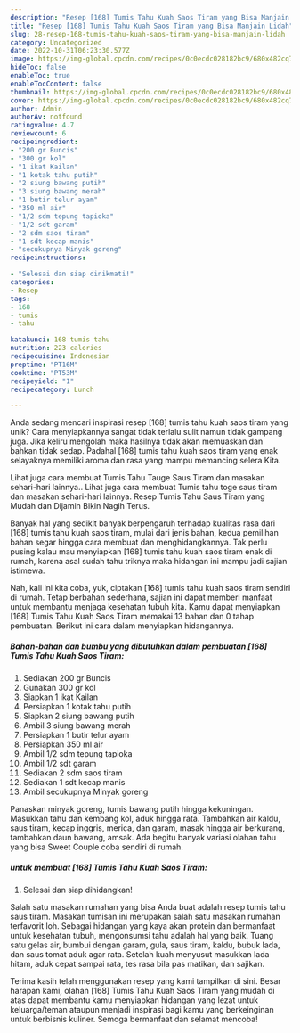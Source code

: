 ```yaml
---
description: "Resep [168] Tumis Tahu Kuah Saos Tiram yang Bisa Manjain Lidah"
title: "Resep [168] Tumis Tahu Kuah Saos Tiram yang Bisa Manjain Lidah"
slug: 28-resep-168-tumis-tahu-kuah-saos-tiram-yang-bisa-manjain-lidah
category: Uncategorized
date: 2022-10-31T06:23:30.577Z
image: https://img-global.cpcdn.com/recipes/0c0ecdc028182bc9/680x482cq70/168-tumis-tahu-kuah-saos-tiram-foto-resep-utama.jpg
hideToc: false
enableToc: true
enableTocContent: false
thumbnail: https://img-global.cpcdn.com/recipes/0c0ecdc028182bc9/680x482cq70/168-tumis-tahu-kuah-saos-tiram-foto-resep-utama.jpg
cover: https://img-global.cpcdn.com/recipes/0c0ecdc028182bc9/680x482cq70/168-tumis-tahu-kuah-saos-tiram-foto-resep-utama.jpg
author: Admin
authorAv: notfound
ratingvalue: 4.7
reviewcount: 6
recipeingredient:
- "200 gr Buncis"
- "300 gr kol"
- "1 ikat Kailan"
- "1 kotak tahu putih"
- "2 siung bawang putih"
- "3 siung bawang merah"
- "1 butir telur ayam"
- "350 ml air"
- "1/2 sdm tepung tapioka"
- "1/2 sdt garam"
- "2 sdm saos tiram"
- "1 sdt kecap manis"
- "secukupnya Minyak goreng"
recipeinstructions:

- "Selesai dan siap dinikmati!"
categories:
- Resep
tags:
- 168
- tumis
- tahu

katakunci: 168 tumis tahu 
nutrition: 223 calories
recipecuisine: Indonesian
preptime: "PT16M"
cooktime: "PT53M"
recipeyield: "1"
recipecategory: Lunch

---
```





Anda sedang mencari inspirasi resep [168] tumis tahu kuah saos tiram yang unik? Cara menyiapkannya sangat tidak terlalu sulit namun tidak gampang juga. Jika keliru mengolah maka hasilnya tidak akan memuaskan dan bahkan tidak sedap. Padahal [168] tumis tahu kuah saos tiram yang enak selayaknya memiliki aroma dan rasa yang mampu memancing selera Kita.





Lihat juga cara membuat Tumis Tahu Tauge Saus Tiram dan masakan sehari-hari lainnya.. Lihat juga cara membuat Tumis tahu toge saus tiram dan masakan sehari-hari lainnya. Resep Tumis Tahu Saus Tiram yang Mudah dan Dijamin Bikin Nagih Terus.

Banyak hal yang sedikit banyak berpengaruh terhadap kualitas rasa dari [168] tumis tahu kuah saos tiram, mulai dari jenis bahan, kedua pemilihan bahan segar hingga cara membuat dan menghidangkannya. Tak perlu pusing kalau mau menyiapkan [168] tumis tahu kuah saos tiram enak di rumah, karena asal sudah tahu triknya maka hidangan ini mampu jadi sajian istimewa.






Nah, kali ini kita coba, yuk, ciptakan [168] tumis tahu kuah saos tiram sendiri di rumah. Tetap berbahan sederhana, sajian ini dapat memberi manfaat untuk membantu menjaga kesehatan tubuh kita. Kamu dapat menyiapkan [168] Tumis Tahu Kuah Saos Tiram memakai 13 bahan dan 0 tahap pembuatan. Berikut ini cara dalam menyiapkan hidangannya.

<!--inarticleads1-->

##### Bahan-bahan dan bumbu yang dibutuhkan dalam pembuatan [168] Tumis Tahu Kuah Saos Tiram:

1. Sediakan 200 gr Buncis
1. Gunakan 300 gr kol
1. Siapkan 1 ikat Kailan
1. Persiapkan 1 kotak tahu putih
1. Siapkan 2 siung bawang putih
1. Ambil 3 siung bawang merah
1. Persiapkan 1 butir telur ayam
1. Persiapkan 350 ml air
1. Ambil 1/2 sdm tepung tapioka
1. Ambil 1/2 sdt garam
1. Sediakan 2 sdm saos tiram
1. Sediakan 1 sdt kecap manis
1. Ambil secukupnya Minyak goreng


Panaskan minyak goreng, tumis bawang putih hingga kekuningan. Masukkan tahu dan kembang kol, aduk hingga rata. Tambahkan air kaldu, saus tiram, kecap inggris, merica, dan garam, masak hingga air berkurang, tambahkan daun bawang, amsak. Ada begitu banyak variasi olahan tahu yang bisa Sweet Couple coba sendiri di rumah. 

<!--inarticleads2-->

#####  untuk membuat [168] Tumis Tahu Kuah Saos Tiram:


1. Selesai dan siap dihidangkan!

Salah satu masakan rumahan yang bisa Anda buat adalah resep tumis tahu saus tiram. Masakan tumisan ini merupakan salah satu masakan rumahan terfavorit loh. Sebagai hidangan yang kaya akan protein dan bermanfaat untuk kesehatan tubuh, mengonsumsi tahu adalah hal yang baik. Tuang satu gelas air, bumbui dengan garam, gula, saus tiram, kaldu, bubuk lada, dan saus tomat aduk agar rata. Setelah kuah menyusut masukkan lada hitam, aduk cepat sampai rata, tes rasa bila pas matikan, dan sajikan. 

Terima kasih telah menggunakan resep yang kami tampilkan di sini. Besar harapan kami, olahan [168] Tumis Tahu Kuah Saos Tiram yang mudah di atas dapat membantu kamu menyiapkan hidangan yang lezat untuk keluarga/teman ataupun menjadi inspirasi bagi kamu yang berkeinginan untuk berbisnis kuliner. Semoga bermanfaat dan selamat mencoba!
